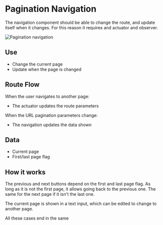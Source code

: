 # Pagination Navigation

The navigation component should be able to change the route, and update itself when it changes. For this reason it requires and actuator and observer.

![Pagination navigation](../../../.gitbook/assets/pagination\_navigation\_frontend\_class.drawio.png)

## Use

* Change the current page
* Update when the page is changed

## Route Flow

When the user navigates to another page:

* The actuator updates the route parameters

When the URL pagination parameters change:

* The navigation updates the data shown

## Data

* Current page
* First/last page flag

## How it works

The previous and next buttons depend on the first and last page flag. As long as it is not the first page, it allows going back to the previous one. The same for the next page if it isn't the last one.

The current page is shown in a text input, which can be edited to change to another page.

All these cases end in the same
